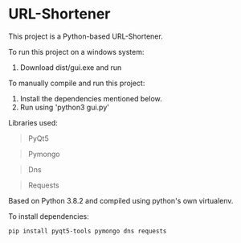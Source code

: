 # URL-Shortener

This project is a Python-based URL-Shortener. 

To run this project on a windows system:
1. Download dist/gui.exe and run

To manually compile and run this project:
1. Install the dependencies mentioned below.
2. Run using 'python3 gui.py'

Libraries used:
>PyQt5

>Pymongo

>Dns

>Requests

Based on Python 3.8.2 and compiled using python's own virtualenv.

To install dependencies:

~~~
pip install pyqt5-tools pymongo dns requests
~~~